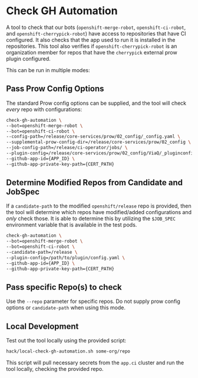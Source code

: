 # Check GH Automation
A tool to check that our bots (`openshift-merge-robot`, `openshift-ci-robot`, and `openshift-cherrypick-robot`) have access to repositories that have CI configured. It also checks that the app used to run it is installed in the repositories. This tool also verifies if `openshift-cherrypick-robot` is an organization member for repos that have the `cherrypick` external prow plugin configured. 

This can be run in multiple modes:

## Pass Prow Config Options
The standard Prow config options can be supplied, and the tool will check _every_ repo with configurations:
```bash
check-gh-automation \
--bot=openshift-merge-robot \
--bot=openshift-ci-robot \
--config-path=/release/core-services/prow/02_config/_config.yaml \
--supplemental-prow-config-dir=/release/core-services/prow/02_config \
--job-config-path=/release/ci-operator/jobs/ \
--plugin-config=/release/core-services/prow/02_config/ViaQ/_pluginconfig.yaml \
--github-app-id={APP_ID} \
--github-app-private-key-path={CERT_PATH}
```

## Determine Modified Repos from Candidate and JobSpec
If a `candidate-path` to the modified `openshift/release` repo is provided, then the tool will determine which repos have modified/added configurations and _only_ check those.
It is able to determine this by utilizing the `$JOB_SPEC` environment variable that is available in the test pods.
```bash
check-gh-automation \
--bot=openshift-merge-robot \
--bot=openshift-ci-robot \
--candidate-path=/release \
--plugin-config=/path/to/plugin/config.yaml \
--github-app-id={APP_ID} \
--github-app-private-key-path={CERT_PATH}
```

## Pass specific Repo(s) to check
Use the `--repo` parameter for specific repos. Do not supply prow config options or `candidate-path` when using this mode.

## Local Development
Test out the tool locally using the provided script:
```bash
hack/local-check-gh-automation.sh some-org/repo
```
This script will pull necessary secrets from the `app.ci` cluster and run the tool locally, checking the provided repo.
